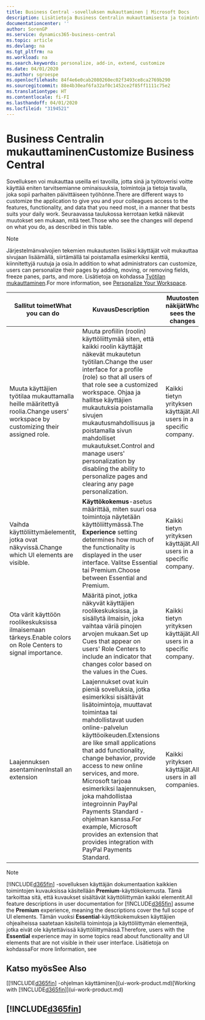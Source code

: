 ```yaml
---
title: Business Central -sovelluksen mukauttaminen | Microsoft Docs
description: Lisätietoja Business Centralin mukauttamisesta ja toimintojen lisäämisestä.
documentationcenter: ''
author: SorenGP
ms.service: dynamics365-business-central
ms.topic: article
ms.devlang: na
ms.tgt_pltfrm: na
ms.workload: na
ms.search.keywords: personalize, add-in, extend, customize
ms.date: 04/01/2020
ms.author: sgroespe
ms.openlocfilehash: 84f4e6e0cab2080260ec02f3493ce8ca2769b290
ms.sourcegitcommit: 88e4b30eaf6fa32af0c1452ce2f85ff1111c75e2
ms.translationtype: HT
ms.contentlocale: fi-FI
ms.lasthandoff: 04/01/2020
ms.locfileid: "3194521"
---
```

# <a name="customize-business-central"></a><span data-ttu-id="4bff2-103">Business Centralin mukauttaminen</span><span class="sxs-lookup"><span data-stu-id="4bff2-103">Customize Business Central</span></span>
<span data-ttu-id="4bff2-104">Sovelluksen voi mukauttaa useilla eri tavoilla, jotta sinä ja työtoverisi voitte käyttää eniten tarvitsemianne ominaisuuksia, toimintoja ja tietoja tavalla, joka sopii parhaiten päivittäiseen työhönne.</span><span class="sxs-lookup"><span data-stu-id="4bff2-104">There are different ways to customize the application to give you and your colleagues access to the features, functionality, and data that you need most, in a manner that bests suits your daily work.</span></span> <span data-ttu-id="4bff2-105">Seuraavassa taulukossa kerrotaan ketkä näkevät muutokset sen mukaan, mitä teet.</span><span class="sxs-lookup"><span data-stu-id="4bff2-105">Those who see the changes will depend on what you do, as described in this table.</span></span>

> [!NOTE]
> <span data-ttu-id="4bff2-106">Järjestelmänvalvojien tekemien mukautusten lisäksi käyttäjät voit mukauttaa sivujaan lisäämällä, siirtämällä tai poistamalla esimerkiksi kenttiä, kiinnitettyjä ruutuja ja osia.</span><span class="sxs-lookup"><span data-stu-id="4bff2-106">In addition to what administrators can customize, users can personalize their pages by adding, moving, or removing fields, freeze panes, parts, and more.</span></span> <span data-ttu-id="4bff2-107">Lisätietoja on kohdassa [Työtilan mukauttaminen](ui-personalization-user.md).</span><span class="sxs-lookup"><span data-stu-id="4bff2-107">For more information, see [Personalize Your Workspace](ui-personalization-user.md).</span></span>

| <span data-ttu-id="4bff2-108">Sallitut toimet</span><span class="sxs-lookup"><span data-stu-id="4bff2-108">What you can do</span></span>    |  <span data-ttu-id="4bff2-109">Kuvaus</span><span class="sxs-lookup"><span data-stu-id="4bff2-109">Description</span></span>  |  <span data-ttu-id="4bff2-110">Muutosten näkijät</span><span class="sxs-lookup"><span data-stu-id="4bff2-110">Who sees the changes</span></span>  |  <span data-ttu-id="4bff2-111">Lisätietoja</span><span class="sxs-lookup"><span data-stu-id="4bff2-111">More information</span></span>  |
|-----|---------------|---------|-------|
|<span data-ttu-id="4bff2-112">Muuta käyttäjien työtilaa mukauttamalla heille määritettyä roolia.</span><span class="sxs-lookup"><span data-stu-id="4bff2-112">Change users' workspace by customizing their assigned role.</span></span>|<span data-ttu-id="4bff2-113">Muuta profiilin (roolin) käyttöliittymää siten, että kaikki roolin käyttäjät näkevät mukautetun työtilan.</span><span class="sxs-lookup"><span data-stu-id="4bff2-113">Change the user interface for a profile (role) so that all users of that role see a customized workspace.</span></span> <span data-ttu-id="4bff2-114">Ohjaa ja hallitse käyttäjien mukautuksia poistamalla sivujen mukautusmahdollisuus ja poistamalla sivun mahdolliset mukautukset.</span><span class="sxs-lookup"><span data-stu-id="4bff2-114">Control and manage users' personalization by disabling the ability to personalize pages and clearing any page personalization.</span></span>|<span data-ttu-id="4bff2-115">Kaikki tietyn yrityksen käyttäjät.</span><span class="sxs-lookup"><span data-stu-id="4bff2-115">All users in a specific company.</span></span>|[<span data-ttu-id="4bff2-116">Profiilien sivujen mukauttaminen</span><span class="sxs-lookup"><span data-stu-id="4bff2-116">Customize Pages for Profiles</span></span>](ui-personalization-manage.md)|
|<span data-ttu-id="4bff2-117">Vaihda käyttöliittymäelementit, jotka ovat näkyvissä.</span><span class="sxs-lookup"><span data-stu-id="4bff2-117">Change which UI elements are visible.</span></span>|<span data-ttu-id="4bff2-118">**Käyttökokemus**-asetus määrittää, miten suuri osa toimintoja näytetään käyttöliittymässä.</span><span class="sxs-lookup"><span data-stu-id="4bff2-118">The **Experience** setting determines how much of the functionality is displayed in the user interface.</span></span> <span data-ttu-id="4bff2-119">Valitse Essential tai Premium.</span><span class="sxs-lookup"><span data-stu-id="4bff2-119">Choose between Essential and Premium.</span></span>|<span data-ttu-id="4bff2-120">Kaikki tietyn yrityksen käyttäjät.</span><span class="sxs-lookup"><span data-stu-id="4bff2-120">All users in a specific company.</span></span>|[<span data-ttu-id="4bff2-121">Näytettävien ominaisuuksien muuttaminen</span><span class="sxs-lookup"><span data-stu-id="4bff2-121">Change Which Features are Displayed</span></span>](ui-experiences.md)|
|<span data-ttu-id="4bff2-122">Ota värit käyttöön roolikeskuksissa ilmaisemaan tärkeys.</span><span class="sxs-lookup"><span data-stu-id="4bff2-122">Enable colors on Role Centers to signal importance.</span></span>|<span data-ttu-id="4bff2-123">Määritä pinot, jotka näkyvät käyttäjien roolikeskuksissa, ja sisällytä ilmaisin, joka vaihtaa väriä pinojen arvojen mukaan.</span><span class="sxs-lookup"><span data-stu-id="4bff2-123">Set up Cues that appear on users' Role Centers to include an indicator that changes color based on the values in the Cues.</span></span>|<span data-ttu-id="4bff2-124">Kaikki tietyn yrityksen käyttäjät.</span><span class="sxs-lookup"><span data-stu-id="4bff2-124">All users in a specific company.</span></span>|[<span data-ttu-id="4bff2-125">Pinojen värillisen ilmaisimen määrittäminen</span><span class="sxs-lookup"><span data-stu-id="4bff2-125">Set Up a Colored Indicator on Cues</span></span>](admin-how-set-up-colored-indicator-on-cues.md)|
|<span data-ttu-id="4bff2-126">Laajennuksen asentaminen</span><span class="sxs-lookup"><span data-stu-id="4bff2-126">Install an extension</span></span>|<span data-ttu-id="4bff2-127">Laajennukset ovat kuin pieniä sovelluksia, jotka esimerkiksi sisältävät lisätoimintoja, muuttavat toimintaa tai mahdollistavat uuden online-palvelun käyttöoikeuden.</span><span class="sxs-lookup"><span data-stu-id="4bff2-127">Extensions are like small applications that add functionality, change behavior, provide access to new online services, and more.</span></span> <span data-ttu-id="4bff2-128">Microsoft tarjoaa esimerkiksi laajennuksen, joka mahdollistaa integroinnin PayPal Payments Standard -ohjelman kanssa.</span><span class="sxs-lookup"><span data-stu-id="4bff2-128">For example, Microsoft provides an extension that provides integration with PayPal Payments Standard.</span></span>|<span data-ttu-id="4bff2-129">Kaikki yrityksen käyttäjät.</span><span class="sxs-lookup"><span data-stu-id="4bff2-129">All users in all companies.</span></span>|[<span data-ttu-id="4bff2-130">Laajennusten käyttämisen mukauttaminen</span><span class="sxs-lookup"><span data-stu-id="4bff2-130">Customizing Using Extensions</span></span>](ui-extensions.md)|
> [!NOTE]
> <span data-ttu-id="4bff2-131">[!INCLUDE[d365fin](includes/d365fin_md.md)] -sovelluksen käyttäjän dokumentaation kaikkien toimintojen kuvauksissa käsitellään **Premium**-käyttökokemusta. Tämä tarkoittaa sitä, että kuvaukset sisältävät käyttöliittymän kaikki elementit.</span><span class="sxs-lookup"><span data-stu-id="4bff2-131">All feature descriptions in user documentation for [!INCLUDE[d365fin](includes/d365fin_md.md)] assume the **Premium** experience, meaning the descriptions cover the full scope of UI elements.</span></span> <span data-ttu-id="4bff2-132">Tämän vuoksi **Essential**-käyttökokemuksen käyttäjien ohjeaiheissa saatetaan käsitellä toimintoja ja käyttöliittymän elementtejä, jotka eivät ole käytettävissä käyttöliittymässä.</span><span class="sxs-lookup"><span data-stu-id="4bff2-132">Therefore, users with the **Essential** experience may in some topics read about functionality and UI elements that are not visible in their user interface.</span></span> <span data-ttu-id="4bff2-133">Lisätietoja on kohdassa</span><span class="sxs-lookup"><span data-stu-id="4bff2-133">For more linformation, see</span></span>

## <a name="see-also"></a><span data-ttu-id="4bff2-134">Katso myös</span><span class="sxs-lookup"><span data-stu-id="4bff2-134">See Also</span></span>
<span data-ttu-id="4bff2-135">[[!INCLUDE[d365fin](includes/d365fin_md.md)] -ohjelman käyttäminen](ui-work-product.md)</span><span class="sxs-lookup"><span data-stu-id="4bff2-135">[Working with [!INCLUDE[d365fin](includes/d365fin_md.md)]](ui-work-product.md)</span></span>  

## [!INCLUDE[d365fin](includes/free_trial_md.md)]  
